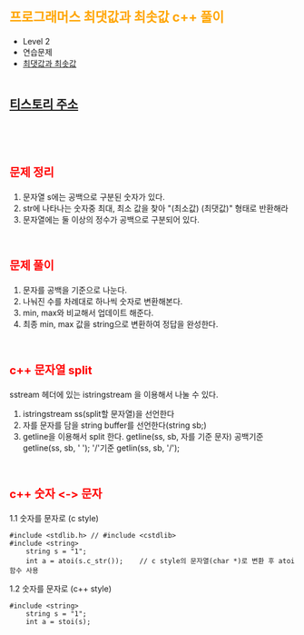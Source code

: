 # <span style="color:orange; font-size:17pt; font-weight:bold">프로그래머스 최댓값과 최솟값 c++ 풀이</span>
- Level 2
- 연습문제
- [최댓값과 최솟값](https://programmers.co.kr/learn/courses/30/lessons/12939)
<br><br>

## [티스토리 주소](https://hoho325.tistory.com/)
<br><br>

# <span style="color: red; font-size:15pt">문제 정리</span>
1. 문자열 s에는 공백으로 구분된 숫자가 있다.
2. str에 나타나는 숫자중 최대, 최소 값을 찾아 "(최소값) (최댓값)" 형태로 반환해라
3. 문자열에는 둘 이상의 정수가 공백으로 구분되어 있다.
<br><br>

# <span style="color: red; font-size:15pt">문제 풀이</span>
1. 문자를 공백을 기준으로 나눈다.
2. 나눠진 수를 차례대로 하나씩 숫자로 변환해본다.
3. min, max와 비교해서 업데이트 해준다.
4. 최종 min, max 값을 string으로 변환하여 정답을 완성한다.
<br><br>

# <span style="color: red; font-size:15pt">c++ 문자열 split</span>
sstream 헤더에 있는 istringstream 을 이용해서 나눌 수 있다.
1. istringstream ss(split할 문자열)을 선언한다
2. 자를 문자를 담을 string buffer를 선언한다(string sb;)
3. getline을 이용해서 split 한다.
    getline(ss, sb, 자를 기준 문자)
    공백기준 getline(ss, sb, ' ');
    '/'기준 getlin(ss, sb, '/');
<br><br>

# <span style="color: red; font-size:15pt">c++ 숫자 <-> 문자 </span>
1.1 숫자를 문자로 (c style)
```
#include <stdlib.h> // #include <cstdlib>
#include <string>
    string s = "1";
    int a = atoi(s.c_str());    // c style의 문자열(char *)로 변환 후 atoi 함수 사용
```

1.2 숫자를 문자로 (c++ style)
```
#include <string>
    string s = "1";
    int a = stoi(s);
```
<br><br>